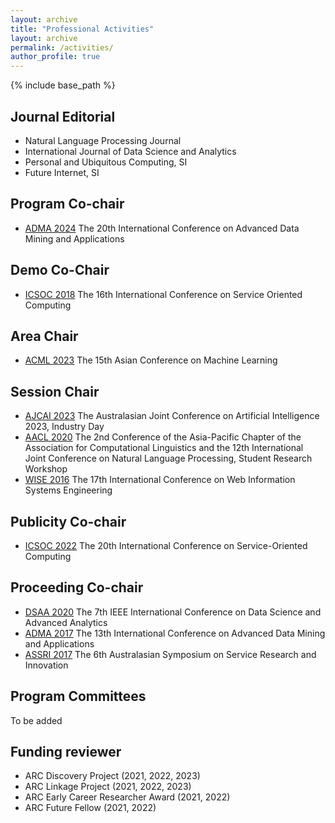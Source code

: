 ```yaml
---
layout: archive
title: "Professional Activities"
layout: archive
permalink: /activities/
author_profile: true
---
```


{% include base_path %}

## Journal Editorial 
 - Natural Language Processing Journal
 - International Journal of Data Science and Analytics
 - Personal and Ubiquitous Computing, SI
 - Future Internet, SI
 
## Program Co-chair
 - [ADMA 2024](https://adma2024.github.io/) The 20th International Conference on Advanced Data Mining and Applications
 
## Demo Co-Chair 
- [ICSOC 2018](https://icsoc2018.servtech.info/) The 16th International Conference on Service Oriented Computing
 
## Area Chair
- [ACML 2023](https://www.acml-conf.org/2023/index.html) The 15th Asian Conference on Machine Learning

## Session Chair
 - [AJCAI 2023](https://ajcai2023.org/) The Australasian Joint Conference on Artificial Intelligence 2023, Industry Day
 - [AACL 2020](https://aaclweb.org/) The 2nd Conference of the Asia-Pacific Chapter of the Association for Computational Linguistics and the 12th International Joint Conference on Natural Language Processing, Student Research Workshop
 - [WISE 2016](http://www.wise-conferences.org/2016/) The 17th International Conference on Web Information Systems Engineering

## Publicity Co-chair
 - [ICSOC 2022](https://icsoc2022.spilab.es/) The 20th International Conference on Service-Oriented Computing
 
## Proceeding Co-chair 
 - [DSAA 2020](http://dsaa2020.dsaa.co/) The 7th IEEE International Conference on Data Science and Advanced Analytics
 - [ADMA 2017](http://www.adma2017.net/) The 13th International Conference on Advanced Data Mining and Applications
 - [ASSRI 2017]( http://www.servicesciencesociety.org.au/executive/assri-2017/) The 6th Australasian Symposium on Service Research and Innovation


## Program Committees	
To be added 


## Funding reviewer
 - ARC Discovery Project (2021, 2022, 2023)
 - ARC Linkage Project (2021, 2022, 2023)
 - ARC Early Career Researcher Award (2021, 2022)
 - ARC Future Fellow (2021, 2022)
